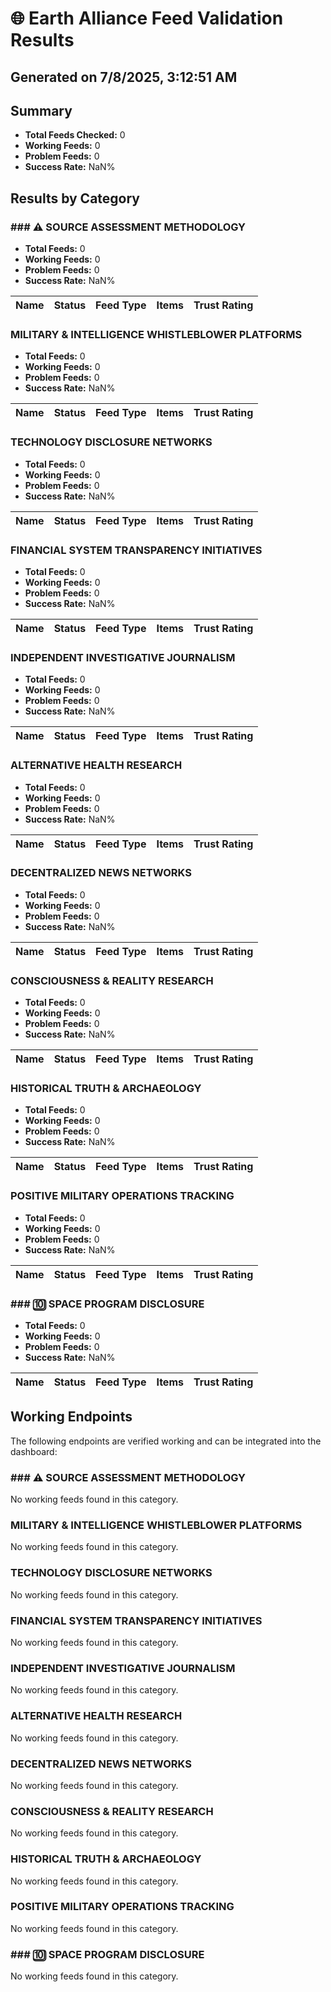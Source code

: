 # 🌐 Earth Alliance Feed Validation Results

## Generated on 7/8/2025, 3:12:51 AM

## Summary

- **Total Feeds Checked:** 0
- **Working Feeds:** 0
- **Problem Feeds:** 0
- **Success Rate:** NaN%

## Results by Category

### ### ⚠️ SOURCE ASSESSMENT METHODOLOGY

- **Total Feeds:** 0
- **Working Feeds:** 0
- **Problem Feeds:** 0
- **Success Rate:** NaN%

| Name | Status | Feed Type | Items | Trust Rating |
|------|--------|-----------|-------|-------------|

### MILITARY & INTELLIGENCE WHISTLEBLOWER PLATFORMS

- **Total Feeds:** 0
- **Working Feeds:** 0
- **Problem Feeds:** 0
- **Success Rate:** NaN%

| Name | Status | Feed Type | Items | Trust Rating |
|------|--------|-----------|-------|-------------|

### TECHNOLOGY DISCLOSURE NETWORKS

- **Total Feeds:** 0
- **Working Feeds:** 0
- **Problem Feeds:** 0
- **Success Rate:** NaN%

| Name | Status | Feed Type | Items | Trust Rating |
|------|--------|-----------|-------|-------------|

### FINANCIAL SYSTEM TRANSPARENCY INITIATIVES

- **Total Feeds:** 0
- **Working Feeds:** 0
- **Problem Feeds:** 0
- **Success Rate:** NaN%

| Name | Status | Feed Type | Items | Trust Rating |
|------|--------|-----------|-------|-------------|

### INDEPENDENT INVESTIGATIVE JOURNALISM

- **Total Feeds:** 0
- **Working Feeds:** 0
- **Problem Feeds:** 0
- **Success Rate:** NaN%

| Name | Status | Feed Type | Items | Trust Rating |
|------|--------|-----------|-------|-------------|

### ALTERNATIVE HEALTH RESEARCH

- **Total Feeds:** 0
- **Working Feeds:** 0
- **Problem Feeds:** 0
- **Success Rate:** NaN%

| Name | Status | Feed Type | Items | Trust Rating |
|------|--------|-----------|-------|-------------|

### DECENTRALIZED NEWS NETWORKS

- **Total Feeds:** 0
- **Working Feeds:** 0
- **Problem Feeds:** 0
- **Success Rate:** NaN%

| Name | Status | Feed Type | Items | Trust Rating |
|------|--------|-----------|-------|-------------|

### CONSCIOUSNESS & REALITY RESEARCH

- **Total Feeds:** 0
- **Working Feeds:** 0
- **Problem Feeds:** 0
- **Success Rate:** NaN%

| Name | Status | Feed Type | Items | Trust Rating |
|------|--------|-----------|-------|-------------|

### HISTORICAL TRUTH & ARCHAEOLOGY

- **Total Feeds:** 0
- **Working Feeds:** 0
- **Problem Feeds:** 0
- **Success Rate:** NaN%

| Name | Status | Feed Type | Items | Trust Rating |
|------|--------|-----------|-------|-------------|

### POSITIVE MILITARY OPERATIONS TRACKING

- **Total Feeds:** 0
- **Working Feeds:** 0
- **Problem Feeds:** 0
- **Success Rate:** NaN%

| Name | Status | Feed Type | Items | Trust Rating |
|------|--------|-----------|-------|-------------|

### ### 🔟 SPACE PROGRAM DISCLOSURE

- **Total Feeds:** 0
- **Working Feeds:** 0
- **Problem Feeds:** 0
- **Success Rate:** NaN%

| Name | Status | Feed Type | Items | Trust Rating |
|------|--------|-----------|-------|-------------|

## Working Endpoints

The following endpoints are verified working and can be integrated into the dashboard:

### ### ⚠️ SOURCE ASSESSMENT METHODOLOGY

No working feeds found in this category.

### MILITARY & INTELLIGENCE WHISTLEBLOWER PLATFORMS

No working feeds found in this category.

### TECHNOLOGY DISCLOSURE NETWORKS

No working feeds found in this category.

### FINANCIAL SYSTEM TRANSPARENCY INITIATIVES

No working feeds found in this category.

### INDEPENDENT INVESTIGATIVE JOURNALISM

No working feeds found in this category.

### ALTERNATIVE HEALTH RESEARCH

No working feeds found in this category.

### DECENTRALIZED NEWS NETWORKS

No working feeds found in this category.

### CONSCIOUSNESS & REALITY RESEARCH

No working feeds found in this category.

### HISTORICAL TRUTH & ARCHAEOLOGY

No working feeds found in this category.

### POSITIVE MILITARY OPERATIONS TRACKING

No working feeds found in this category.

### ### 🔟 SPACE PROGRAM DISCLOSURE

No working feeds found in this category.

